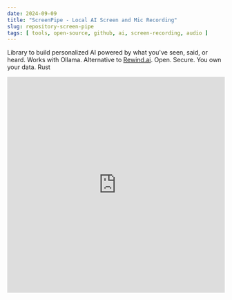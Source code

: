 ```yaml
---
date: 2024-09-09
title: "ScreenPipe - Local AI Screen and Mic Recording"
slug: repository-screen-pipe
tags: [ tools, open-source, github, ai, screen-recording, audio ]
---
```




Library to build personalized AI powered by what you've seen, said, or heard. Works with Ollama. Alternative to [Rewind.ai][2]. Open. Secure. You own your data. Rust


<iframe width="100%" height="500px" src="https://www.youtube.com/embed/ucs1q3Wdvgs?si=RPdavx8OoW1wJl2t" title="YouTube video player" frameborder="0" allow="encrypted-media; gyroscope" referrerpolicy="strict-origin-when-cross-origin" allowfullscreen></iframe>



   [1]: https://github.com/mediar-ai/screenpipe
   [2]: https://rewind.ai
